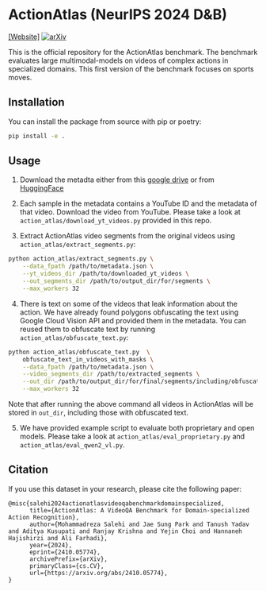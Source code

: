 # ActionAtlas (NeurIPS 2024 D&B)

[[Website]](https://mrsalehi.github.io/action-atlas/)
[![arXiv](https://img.shields.io/badge/arXiv-2104.00001-red.svg)](https://arxiv.org/abs/2410.05774)

This is the official repository for the ActionAtlas benchmark. The benchmark evaluates large multimodal-models on videos of complex actions in specialized domains. This first version of the benchmark focuses on sports moves.


## Installation
You can install the package from source with pip or poetry:
```bash
pip install -e .
```

## Usage
1. Download the metadta either from this [google drive](https://drive.google.com/file/d/1ueh5gqYg0WqQ_CFxjxsjcn8rx9wwN9Gi/view?usp=sharing) or from [HuggingFace](https://huggingface.co/datasets/mrsalehi/ActionAtlas-v1.0)

2. Each sample in the metadata contains a YouTube ID and the metadata of that video. Download the video from YouTube. Please take a look at `action_atlas/download_yt_videos.py` provided in this repo.

3. Extract ActionAtlas video segments from the original videos using `action_atlas/extract_segments.py`:
```bash
python action_atlas/extract_segments.py \
    --data_fpath /path/to/metadata.json \
    --yt_videos_dir /path/to/downloaded_yt_videos \
    --out_segments_dir /path/to/output_dir/for/segments \
    --max_workers 32
```

4. There is text on some of the videos that leak information about the action. We have already found polygons obfuscating the text using Google Cloud Vision API and provided them in the metadata. You can reused them to obfuscate text by running `action_atlas/obfuscate_text.py`:
```bash
python action_atlas/obfuscate_text.py  \
    obfuscate_text_in_videos_with_masks \
    --data_fpath /path/to/metadata.json \
    --video_segments_dir /path/to/extracted_segments \
    --out_dir /path/to/output_dir/for/final/segments/including/obfuscated \
    --max_workers 32
```
Note that after running the above command all videos in ActionAtlas will be stored in `out_dir`, including those with obfuscated text.

5. We have provided example script to evaluate both proprietary and open models. Please take a look at `action_atlas/eval_proprietary.py` and `action_atlas/eval_qwen2_vl.py`.


## Citation
If you use this dataset in your research, please cite the following paper:
```
@misc{salehi2024actionatlasvideoqabenchmarkdomainspecialized,
      title={ActionAtlas: A VideoQA Benchmark for Domain-specialized Action Recognition},
      author={Mohammadreza Salehi and Jae Sung Park and Tanush Yadav and Aditya Kusupati and Ranjay Krishna and Yejin Choi and Hannaneh Hajishirzi and Ali Farhadi},
      year={2024},
      eprint={2410.05774},
      archivePrefix={arXiv},
      primaryClass={cs.CV},
      url={https://arxiv.org/abs/2410.05774},
}
```